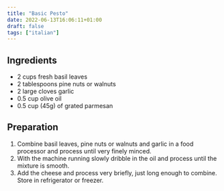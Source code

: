 ```yaml
---
title: "Basic Pesto"
date: 2022-06-13T16:06:11+01:00
draft: false
tags: ["italian"]
---
```


## Ingredients

 - 2 cups fresh basil leaves
 - 2 tablespoons pine nuts or walnuts
 - 2 large cloves garlic
 - 0.5 cup olive oil
 - 0.5 cup (45g) of grated parmesan

## Preparation

1. Combine basil leaves, pine nuts or walnuts and garlic in a food processor and process until very finely minced.
1. With the machine running slowly dribble in the oil and process until the mixture is smooth.
1. Add the cheese and process very briefly, just long enough to combine. Store in refrigerator or freezer.

